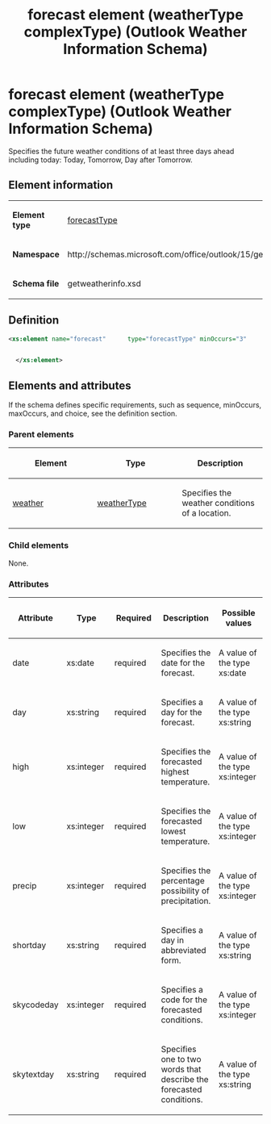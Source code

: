 ﻿---
title: forecast element (weatherType complexType) (Outlook Weather Information Schema)
TOCTitle: forecast element
ms:assetid: 9124fa30-d58b-8354-91e9-8d2237a8251d
ms:mtpsurl: https://msdn.microsoft.com/en-us/library/JJ230033(v=office.15)
ms:contentKeyID: 48480955
ms.date: 07/24/2014
mtps_version: v=office.15
dev_langs:
- xml
---

# forecast element (weatherType complexType) (Outlook Weather Information Schema)

Specifies the future weather conditions of at least three days ahead including today: Today, Tomorrow, Day after Tomorrow.

## Element information

<table>
<colgroup>
<col style="width: 50%" />
<col style="width: 50%" />
</colgroup>
<tbody>
<tr class="odd">
<td><p><strong>Element type</strong></p></td>
<td><p><a href="forecasttype-complextype-outlook-weather-information-schema.md">forecastType</a></p></td>
</tr>
<tr class="even">
<td><p><strong>Namespace</strong></p></td>
<td><p>http://schemas.microsoft.com/office/outlook/15/getweatherinfo.xsd</p></td>
</tr>
<tr class="odd">
<td><p><strong>Schema file</strong></p></td>
<td><p>getweatherinfo.xsd</p></td>
</tr>
</tbody>
</table>

## Definition

``` xml
<xs:element name="forecast"      type="forecastType" minOccurs="3"     maxOccurs="unbounded"    >


  </xs:element>  
```

## Elements and attributes

If the schema defines specific requirements, such as sequence, minOccurs, maxOccurs, and choice, see the definition section.

### Parent elements

<table>
<colgroup>
<col style="width: 33%" />
<col style="width: 33%" />
<col style="width: 33%" />
</colgroup>
<thead>
<tr class="header">
<th><p>Element</p></th>
<th><p>Type</p></th>
<th><p>Description</p></th>
</tr>
</thead>
<tbody>
<tr class="odd">
<td><p><a href="weather-element-weatherdata-element-outlook-weather-information-schema.md">weather</a></p></td>
<td><p><a href="weathertype-complextype-outlook-weather-information-schema.md">weatherType</a></p></td>
<td><p>Specifies the weather conditions of a location.</p></td>
</tr>
</tbody>
</table>

### Child elements

None.

### Attributes

<table>
<colgroup>
<col style="width: 20%" />
<col style="width: 20%" />
<col style="width: 20%" />
<col style="width: 20%" />
<col style="width: 20%" />
</colgroup>
<thead>
<tr class="header">
<th><p>Attribute</p></th>
<th><p>Type</p></th>
<th><p>Required</p></th>
<th><p>Description</p></th>
<th><p>Possible values</p></th>
</tr>
</thead>
<tbody>
<tr class="odd">
<td><p>date</p></td>
<td><p>xs:date</p></td>
<td><p>required</p></td>
<td><p>Specifies the date for the forecast.</p></td>
<td><p>A value of the type xs:date</p></td>
</tr>
<tr class="even">
<td><p>day</p></td>
<td><p>xs:string</p></td>
<td><p>required</p></td>
<td><p>Specifies a day for the forecast.</p></td>
<td><p>A value of the type xs:string</p></td>
</tr>
<tr class="odd">
<td><p>high</p></td>
<td><p>xs:integer</p></td>
<td><p>required</p></td>
<td><p>Specifies the forecasted highest temperature.</p></td>
<td><p>A value of the type xs:integer</p></td>
</tr>
<tr class="even">
<td><p>low</p></td>
<td><p>xs:integer</p></td>
<td><p>required</p></td>
<td><p>Specifies the forecasted lowest temperature.</p></td>
<td><p>A value of the type xs:integer</p></td>
</tr>
<tr class="odd">
<td><p>precip</p></td>
<td><p>xs:integer</p></td>
<td><p>required</p></td>
<td><p>Specifies the percentage possibility of precipitation.</p></td>
<td><p>A value of the type xs:integer</p></td>
</tr>
<tr class="even">
<td><p>shortday</p></td>
<td><p>xs:string</p></td>
<td><p>required</p></td>
<td><p>Specifies a day in abbreviated form.</p></td>
<td><p>A value of the type xs:string</p></td>
</tr>
<tr class="odd">
<td><p>skycodeday</p></td>
<td><p>xs:integer</p></td>
<td><p>required</p></td>
<td><p>Specifies a code for the forecasted conditions.</p></td>
<td><p>A value of the type xs:integer</p></td>
</tr>
<tr class="even">
<td><p>skytextday</p></td>
<td><p>xs:string</p></td>
<td><p>required</p></td>
<td><p>Specifies one to two words that describe the forecasted conditions.</p></td>
<td><p>A value of the type xs:string</p></td>
</tr>
</tbody>
</table>

